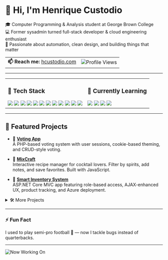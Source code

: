# 👋 Hi, I'm Henrique Custodio

🎓 Computer Programming & Analysis student at George Brown College  
💻 Former sysadmin turned full-stack developer & cloud engineering enthusiast  
🌱 Passionate about automation, clean design, and building things that matter

<table width="100%">
  <tr>
    <td><strong>📫 Reach me:</strong> <a href="https://hcustodio.com">hcustodio.com</a></td>
    <td align="right">
      <img src="https://komarev.com/ghpvc/?username=YOUR_USERNAME&color=blue&style=flat-square" alt="Profile Views"/>
    </td>
  </tr>
</table>

---

<table>
  <tr>
    <td>

### 🚀 Tech Stack

<img src="https://img.shields.io/badge/-JavaScript-black?style=flat-square&logo=javascript" />
<img src="https://img.shields.io/badge/-Python-black?style=flat-square&logo=python" />
<img src="https://img.shields.io/badge/-PHP-black?style=flat-square&logo=php" />
<img src="https://img.shields.io/badge/-Java-black?style=flat-square&logo=java" />
<img src="https://img.shields.io/badge/-C%23-black?style=flat-square&logo=csharp" />
<img src="https://img.shields.io/badge/-Docker-black?style=flat-square&logo=docker" />
<img src="https://img.shields.io/badge/-PostgreSQL-black?style=flat-square&logo=postgresql" />
<img src="https://img.shields.io/badge/-Linux-black?style=flat-square&logo=linux" />
<img src="https://img.shields.io/badge/-GCP-black?style=flat-square&logo=google-cloud" />
<img src="https://img.shields.io/badge/-AWS-black?style=flat-square&logo=amazon-aws" />
<img src="https://img.shields.io/badge/-Git-black?style=flat-square&logo=git" />
<img src="https://img.shields.io/badge/-VS%20Code-black?style=flat-square&logo=visual-studio-code" />

</td>
<td>

### 🧠 Currently Learning

<img src="https://img.shields.io/badge/-Laravel-red?style=flat-square&logo=laravel" />
<img src="https://img.shields.io/badge/-Unity-black?style=flat-square&logo=unity" />
<img src="https://img.shields.io/badge/-JavaFX-blue?style=flat-square&logo=java" />
<img src="https://img.shields.io/badge/-Terraform-623CE4?style=flat-square&logo=terraform&logoColor=white" />

</td>
  </tr>
</table>

---

## 📂 Featured Projects

- 🔗 [**Voting App**](https://github.com/YOUR_USERNAME/voting-app)  
  A PHP-based voting system with user sessions, cookie-based theming, and CRUD-style voting.

- 🔗 [**MixCraft**](https://github.com/YOUR_USERNAME/mixcraft)  
  Interactive recipe manager for cocktail lovers. Filter by spirits, add notes, and save favorites. Built with JavaScript.

- 🔗 [**Smart Inventory System**](https://github.com/YOUR_USERNAME/inventory-management)  
  ASP.NET Core MVC app featuring role-based access, AJAX-enhanced UX, product tracking, and Azure deployment.

<details>
  <summary>🛠 More Projects</summary>

- 🎮 [**Gomoku Game**](https://github.com/YOUR_USERNAME/gomoku-game) — Java game with Minimax-based AI  
- 🧙‍♂️ [**ASCII Roguelike**](https://github.com/YOUR_USERNAME/ascii-rogue) — Terminal-based adventure game in Python  
- ✈️ [**Flight Reservation System**](https://github.com/YOUR_USERNAME/FlightReservationSystem) — C# console app managing flight bookings with file I/O

</details>

---

### ⚡ Fun Fact

I used to play semi-pro football 🏈 — now I tackle bugs instead of quarterbacks.

---

![Now Working On](https://img.shields.io/badge/Now_Working_On-MixCraft-orange?style=flat-square&logo=codewars)
